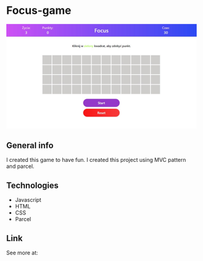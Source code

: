 # Focus-game

![Game view](./image/focus_game.jpg)

## General info

I created this game to have fun. I created this project using MVC pattern and parcel.

## Technologies
* Javascript
* HTML
* CSS
* Parcel

## Link
See more at:

